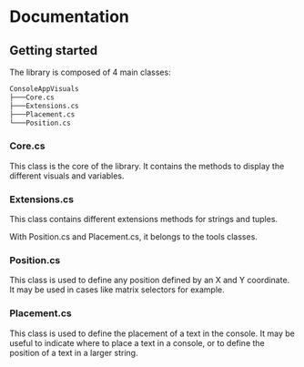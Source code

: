 # Documentation

## Getting started

The library is composed of 4 main classes:

```bash
ConsoleAppVisuals
├───Core.cs
├───Extensions.cs
├───Placement.cs
└───Position.cs
```

### Core.cs

This class is the core of the library. It contains the methods to display the different visuals and variables.

### Extensions.cs

This class contains different extensions methods for strings and tuples.

With Position.cs and Placement.cs, it belongs to the tools classes.

### Position.cs

This class is used to define any position defined by an X and Y coordinate. It may be used in cases like matrix selectors for example.

### Placement.cs

This class is used to define the placement of a text in the console. It may be useful to indicate where to place a text in a console, or to define the position of a text in a larger string.
